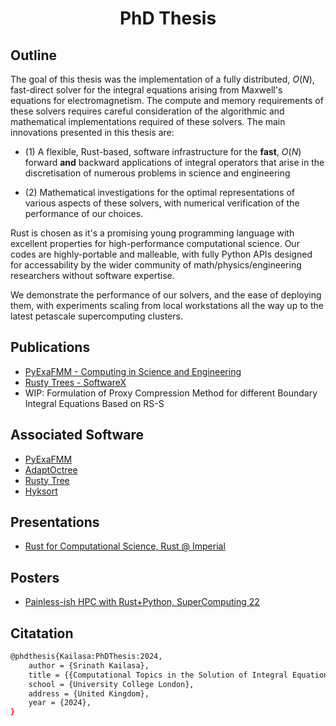 <h1 align='center'> PhD Thesis </h1>

## Outline

The goal of this thesis was the implementation of a fully distributed, $O(N)$, fast-direct solver for the integral equations arising from Maxwell's equations for electromagnetism. The compute and memory requirements of these solvers requires careful consideration of the algorithmic and mathematical implementations required of these solvers. The main innovations presented in this thesis are: 

- (1) A flexible, Rust-based, software infrastructure for the __fast__, $O(N)$ forward **and** backward applications of integral operators that arise in the discretisation of numerous problems in science and engineering

- (2) Mathematical investigations for the optimal representations of various aspects of these solvers, with numerical verification of the performance of our choices.

Rust is chosen as it's a promising young programming language with excellent properties for high-performance computational science. Our codes are highly-portable and malleable, with fully Python APIs designed for accessability by the wider community of math/physics/engineering researchers without software expertise.

We demonstrate the performance of our solvers, and the ease of deploying them, with experiments scaling from local workstations all the way up to the latest petascale supercomputing clusters.

## Publications
- [PyExaFMM - Computing in Science and Engineering](https://github.com/betckegroup/pyexafmm-cise/)
- [Rusty Trees - SoftwareX](https://github.com/betckegroup/rusty-trees-softwarex)
- WIP: Formulation of Proxy Compression Method for different Boundary Integral Equations Based on RS-S


## Associated Software
- [PyExaFMM](https://github.com/exafmm/pyexafmm)
- [AdaptOctree](https://github.com/Excalibur-SLE/AdaptOctree)
- [Rusty Tree](https://github.com/rusty-fast-solvers/rusty-tree)
- [Hyksort](https://github/com/rusty-fast-solvers/hyksort)


## Presentations
- [Rust for Computational Science, Rust @ Imperial](https://mora.stream/event/34875)

## Posters
- [Painless-ish HPC with Rust+Python, SuperComputing 22]()

## Citatation

```bash
@phdthesis{Kailasa:PhDThesis:2024,
    author = {Srinath Kailasa},
    title = {{Computational Topics in the Solution of Integral Equations}},
    school = {University College London},
    address = {United Kingdom},
    year = {2024},
}
```
